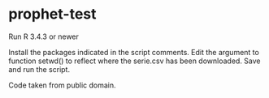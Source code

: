 # prophet-test

Run R 3.4.3 or newer

Install the packages indicated in the script comments.
Edit the argument to function setwd() to reflect where the serie.csv has been downloaded.
Save and run the script.

Code taken from public domain.
